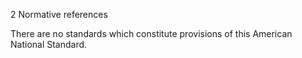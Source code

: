 2 Normative references

There are no standards which constitute provisions
of this American National Standard.

